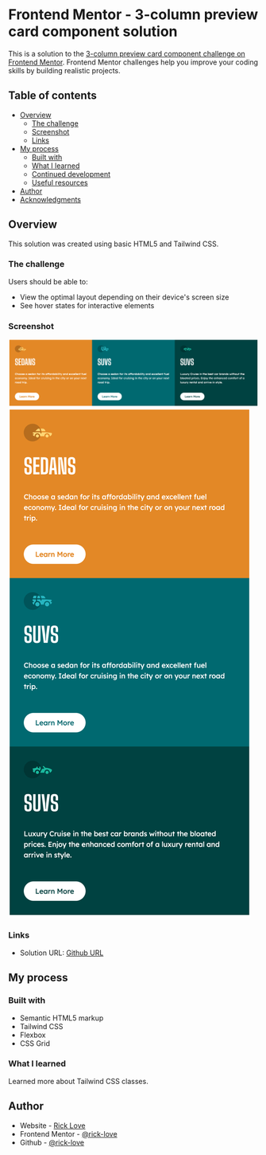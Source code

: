 # Frontend Mentor - 3-column preview card component solution

This is a solution to the [3-column preview card component challenge on Frontend Mentor](https://www.frontendmentor.io/challenges/3column-preview-card-component-pH92eAR2-). Frontend Mentor challenges help you improve your coding skills by building realistic projects. 

## Table of contents

- [Overview](#overview)
  - [The challenge](#the-challenge)
  - [Screenshot](#screenshot)
  - [Links](#links)
- [My process](#my-process)
  - [Built with](#built-with)
  - [What I learned](#what-i-learned)
  - [Continued development](#continued-development)
  - [Useful resources](#useful-resources)
- [Author](#author)
- [Acknowledgments](#acknowledgments)


## Overview
This solution was created using basic HTML5 and Tailwind CSS. 

### The challenge

Users should be able to:

- View the optimal layout depending on their device's screen size
- See hover states for interactive elements

### Screenshot

![Desktop Screenshot](./images/desktopscreenshot.png)
![Mobile Screenshot](./images/mobilescreenshot.png)


### Links

- Solution URL: [Github URL](https://rick-love.github.io/Tailwind-3-card-component/)

## My process

### Built with

- Semantic HTML5 markup
- Tailwind CSS
- Flexbox
- CSS Grid

### What I learned

Learned more about Tailwind CSS classes.

## Author

- Website - [Rick Love](https://www.rick-love.com)
- Frontend Mentor - [@rick-love](https://www.frontendmentor.io/profile/rick-love)
- Github - [@rick-love](https://github.com/rick-love)